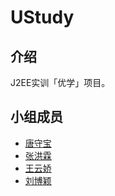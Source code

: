 # UStudy

## 介绍
J2EE实训「优学」项目。

## 小组成员
- [唐守宝](https://gitee.com/yeli_cn)
- [张洪霖](https://gitee.com/liaomu)
- [王云娇](https://gitee.com/wang-yunjiao)
- [刘博颖](https://gitee.com/liu-boying)